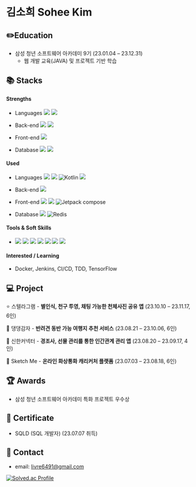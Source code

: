 # 김소희 Sohee Kim

## :pencil2:Education

+ 삼성 청년 소프트웨어 아카데미 9기 (23.01.04 – 23.12.31)
  + 웹 개발 교육(JAVA) 및 프로젝트 기반 학습

## :books: Stacks

#### Strengths

+ Languages   <img src="https://img.shields.io/badge/java-007396?style=for-the-badge&logo=Java&logoColor=white">  <img src="https://img.shields.io/badge/javascript-F7DF1E?style=for-the-badge&logo=javascript&logoColor=black"> 

+ Back-end  <img src="https://img.shields.io/badge/spring-6DB33F?style=for-the-badge&logo=spring&logoColor=white">  <img src="https://img.shields.io/badge/springboot-6DB33F?style=for-the-badge&logo=springboot&logoColor=white">

+ Front-end  <img src="https://img.shields.io/badge/react-61DAFB?style=for-the-badge&logo=react&logoColor=black">

+ Database   <img src="https://img.shields.io/badge/mysql-4479A1?style=for-the-badge&logo=mysql&logoColor=white">  <img src="https://img.shields.io/badge/mariaDB-003545?style=for-the-badge&logo=mariaDB&logoColor=white">    

#### Used

+ Languages  <img src="https://img.shields.io/badge/Python-3776AB?style=for-the-badge&logo=Python&logoColor=white">  <img src="https://img.shields.io/badge/c++-00599C?style=for-the-badge&logo=c%2B%2B&logoColor=white">  ![Kotlin](https://img.shields.io/badge/Kotlin-7F52FF?style=for-the-badge&logo=kotlin&logoColor=white)  <img src="https://img.shields.io/badge/typescript-3178C6?style=for-the-badge&logo=typescript&logoColor=white">

+ Back-end <img src="https://img.shields.io/badge/flask-000000?style=for-the-badge&logo=flask&logoColor=white">

+ Front-end  <img src="https://img.shields.io/badge/vue.js-4FC08D?style=for-the-badge&logo=vue.js&logoColor=white">  <img src="https://img.shields.io/badge/reactNative-61DAFB?style=for-the-badge&logo=react&logoColor=black">   ![Jetpack compose](https://img.shields.io/badge/Jetpack_Compose-3DDC84?style=for-the-badge&logo=jetpackcompose&logoColor=white)

+ Database  <img src="https://img.shields.io/badge/mongoDB-47A248?style=for-the-badge&logo=MongoDB&logoColor=white">  ![Redis](https://img.shields.io/badge/Redis-DC382D?style=for-the-badge&logo=redis&logoColor=white)

#### Tools & Soft Skills

+  <img src="https://img.shields.io/badge/git-F05032.svg?style=for-the-badge&logo=git&logoColor=white"> <img src="https://img.shields.io/badge/jira-0052CC.svg?style=for-the-badge&logo=jira&logoColor=white">  <img src="https://img.shields.io/badge/Postman-FF6C37.svg?style=for-the-badge&logo=Postman&logoColor=white">  <img src="https://img.shields.io/badge/MATTERMOST-0058CC.svg?style=for-the-badge&logo=mattermost&logoColor=white">  <img src="https://img.shields.io/badge/github-181717.svg?style=for-the-badge&logo=github&logoColor=white"> <img src="https://img.shields.io/badge/gitlab-FC6D26.svg?style=for-the-badge&logo=gitlab&logoColor=white">  <img src="https://img.shields.io/badge/figma-%23F24E1E.svg?style=for-the-badge&logo=figma&logoColor=white">

#### Interested / Learning

+ Docker, Jenkins, CI/CD, TDD, TensorFlow

## :computer: Project

:star: 스텔라그램 - **별인식, 천구 투영, 채팅 가능한 천체사진 공유 앱** (23.10.10 – 23.11.17, 6인)

:dog: 댕댕감자 - **반려견 동반 가능 여행지 추천 서비스** (23.08.21 – 23.10.06, 6인)

:gift: 신한커넥터 - **경조사, 선물 관리를 통한 인간관계 관리 앱** (23.08.20 – 23.09.17, 4인)

:art: Sketch Me - **온라인 화상통화 캐리커처 플랫폼** (23.07.03 – 23.08.18, 6인)

## :trophy: Awards

+ 삼성 청년 소프트웨어 아카데미 특화 프로젝트 우수상

## 📄 Certificate

- SQLD (SQL 개발자) (23.07.07 취득)



## :calling: Contact

+ email: livre6491@gmail.com



[![Solved.ac Profile](http://mazassumnida.wtf/api/v2/generate_badge?boj=chaekbaam6491)](https://solved.ac/chaekbaam6491/)
